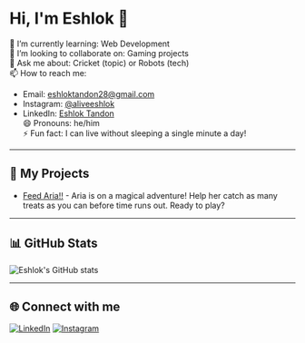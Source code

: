 # Hi, I'm Eshlok 👋

🌱 I’m currently learning: Web Development  
👾 I’m looking to collaborate on: Gaming projects  
💬 Ask me about: Cricket (topic) or Robots (tech)  
📫 How to reach me:  
- Email: [eshloktandon28@gmail.com](mailto:eshloktandon28@gmail.com)  
- Instagram: [@aliveeshlok](https://instagram.com/aliveeshlok)  
- LinkedIn: [Eshlok Tandon](https://www.linkedin.com/in/eshlok-tandon-a96966359?utm_source=share&utm_campaign=share_via&utm_content=profile&utm_medium=android_app)  
😄 Pronouns: he/him  
⚡ Fun fact: I can live without sleeping a single minute a day!

---

## 🚀 My Projects

- [Feed Aria!!](https://whoeshlok.github.io/FeedAria/Feed-Aria!!%20%E2%9C%A81.html) - Aria is on a magical adventure! Help her catch as many treats as you can before time runs out. Ready to play?

---

## 📊 GitHub Stats

![Eshlok's GitHub stats](https://github-readme-stats.vercel.app/api?username=whoeshlok&show_icons=true&theme=radical)

---

## 🌐 Connect with me

[![LinkedIn](https://img.shields.io/badge/LinkedIn-blue?logo=linkedin)](https://www.linkedin.com/in/eshlok-tandon-a96966359?utm_source=share&utm_campaign=share_via&utm_content=profile&utm_medium=android_app)
[![Instagram](https://img.shields.io/badge/Instagram-pink?logo=instagram)](https://instagram.com/aliveeshlok)
